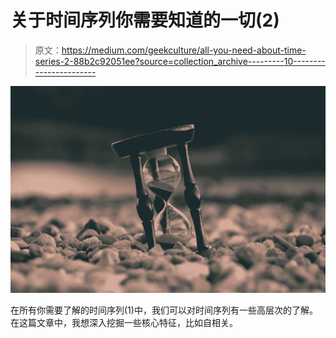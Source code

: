 # 关于时间序列你需要知道的一切(2)

> 原文：<https://medium.com/geekculture/all-you-need-about-time-series-2-88b2c92051ee?source=collection_archive---------10----------------------->

![](img/ea4a0ad6aeab9bc6eb4759b9137df7b7.png)

在所有你需要了解的时间序列(1)中，我们可以对时间序列有一些高层次的了解。在这篇文章中，我想深入挖掘一些核心特征，比如自相关。